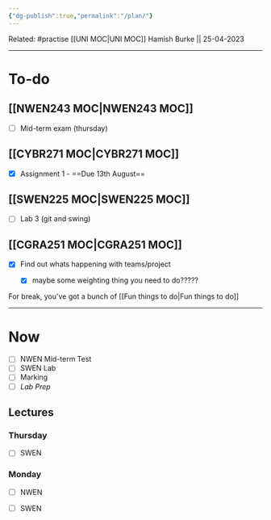 ```yaml
---
{"dg-publish":true,"permalink":"/plan/"}
---
```


Related: #practise 
[[UNI MOC\|UNI MOC]]
Hamish Burke || 25-04-2023
***

# To-do

## [[NWEN243 MOC\|NWEN243 MOC]]

- [ ] Mid-term exam (thursday)

## [[CYBR271 MOC\|CYBR271 MOC]]

- [x] Assignment 1 - ==Due 13th August==

## [[SWEN225 MOC\|SWEN225 MOC]]

- [ ] Lab 3 (git and swing)

## [[CGRA251 MOC\|CGRA251 MOC]]

- [x] Find out whats happening with teams/project
	- [x] maybe some weighting thing you need to do?????


For break, you've got a bunch of [[Fun things to do\|Fun things to do]]

***

# Now

- [ ] NWEN Mid-term Test
- [ ] SWEN Lab
- [ ] Marking
- [ ] *Lab Prep*

## Lectures

### Thursday

- [ ] SWEN

### Monday

- [ ] NWEN
- [ ] SWEN

